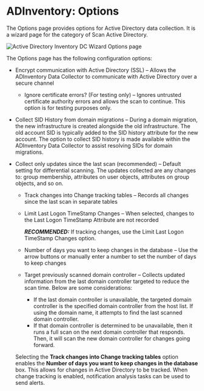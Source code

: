 # ADInventory: Options

The Options page provides options for Active Directory data collection. It is a wizard page for the
category of Scan Active Directory.

![Active Directory Inventory DC Wizard Options page](/img/product_docs/accessanalyzer/11.6/accessanalyzer/install/application/options.webp)

The Options page has the following configuration options:

- Encrypt communication with Active Directory (SSL) – Allows the ADInventory Data Collector to
  communicate with Active Directory over a secure channel

    - Ignore certificate errors? (For testing only) – Ignores untrusted certificate authority errors
      and allows the scan to continue. This option is for testing purposes only.

- Collect SID History from domain migrations – During a domain migration, the new infrastructure is
  created alongside the old infrastructure. The old account SID is typically added to the SID
  history attribute for the new account. The option to collect SID history is made available within
  the ADInventory Data Collector to assist resolving SIDs for domain migrations.
- Collect only updates since the last scan (recommended) – Default setting for differential
  scanning. The updates collected are any changes to: group membership, attributes on user objects,
  attributes on group objects, and so on.

    - Track changes into Change tracking tables – Records all changes since the last scan in
      separate tables
    - Limit Last Logon TimeStamp Changes – When selected, changes to the Last Logon TimeStamp
      Attribute are not recorded

        **_RECOMMENDED:_** If tracking changes, use the Limit Last Logon TimeStamp Changes option.

    - Number of days you want to keep changes in the database – Use the arrow buttons or manually
      enter a number to set the number of days to keep changes
    - Target previously scanned domain controller – Collects updated information from the last
      domain controller targeted to reduce the scan time. Below are some considerations:

        - If the last domain controller is unavailable, the targeted domain controller is the
          specified domain controller from the host list. If using the domain name, it attempts to
          find the last scanned domain controller.
        - If that domain controller is determined to be unavailable, then it runs a full scan on the
          next domain controller that responds. Then, it will scan the new domain controller for
          changes going forward.

    Selecting the **Track changes into Change tracking tables** option enables the **Number of days
    you want to keep changes in the database** box. This allows for changes in Active Directory to
    be tracked. When change tracking is enabled, notification analysis tasks can be used to send
    alerts.
